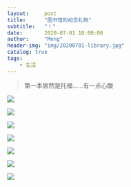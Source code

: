 ```yaml
---
layout:     post
title:      "图书馆的纪念礼物"
subtitle:   "！"
date:       2020-07-01 18:00:00
author:     "Meng"
header-img: "img/20200701-library.jpg"
catalog: true
tags:
    - 生活
---
```


> 第一本居然是托福……有一点心酸

![](https://tva1.sinaimg.cn/large/007S8ZIlly1ggbmpa2sdzj31a00u0e82.jpg)

![](https://tva1.sinaimg.cn/large/007S8ZIlly1ggbmnt361cj31a40u0x6q.jpg)

![](https://tva1.sinaimg.cn/large/007S8ZIlly1ggbml68t7uj31aa0u0npe.jpg)

![](https://tva1.sinaimg.cn/large/007S8ZIlly1ggbmm5musgj31ab0u0kjm.jpg)

![](https://tva1.sinaimg.cn/large/007S8ZIlly1ggbmn1les0j31a90u0qv6.jpg)

![](https://tva1.sinaimg.cn/large/007S8ZIlly1ggbmmm3rocj319y0u0e82.jpg)

![](https://tva1.sinaimg.cn/large/007S8ZIlly1ggbmodqwjhj319v0u0e82.jpg)